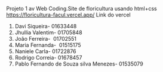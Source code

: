 Projeto 1 av Web Coding.Site de floricultura usando html+css
https://floricultura-facul.vercel.app/ Link do vercel
1. Davi Siqueira- 01633448
2. Jhullia Valentim- 01705848
3. João Ferreira-  01702551
4. Maria Fernanda-  01515175
5. Naniele Carla- 01722876
6. Rodrigo Correia- 01678457
7. Pablo Fernando de Souza silva Menezes- 01535079
